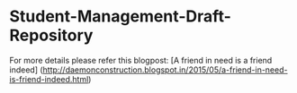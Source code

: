 # Student-Management-Draft-Repository

For more details please refer this blogpost: [A friend in need is a friend indeed] (http://daemonconstruction.blogspot.in/2015/05/a-friend-in-need-is-friend-indeed.html)
